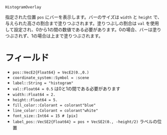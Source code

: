 ```
HistogramOverlay
```

指定された位置 `pos` にバーを表示します。バーのサイズは `width` と `height` で、与えられた高さの割合まで塗りつぶされます。塗りつぶしの割合は `val` を使用して設定され、0から1の間の数値である必要があります。0の場合、バーは塗りつぶされず、1の場合は上まで塗りつぶされます。

# フィールド

  * `pos::VecE2{Float64} = VecE2(0.,0.)`
  * `coordinate_system::Symbol = :scene`
  * `label::String = "histogram"`
  * `val::Float64 = 0.5` は0と1の間である必要があります
  * `width::Float64 = 2.`
  * `height::Float64 = 5.`
  * `fill_color::Colorant = colorant"blue"`
  * `line_color::Colorant = colorant"white"`
  * `font_size::Int64 = 15 # [pix]`
  * `label_pos::VecSE2{Float64} = pos + VecSE2(0., -height/2)` ラベルの位置
